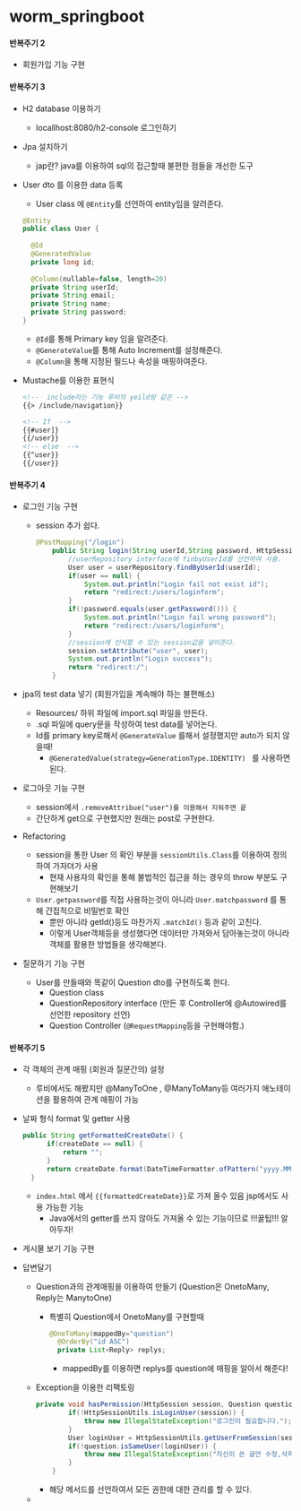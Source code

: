 # worm_springboot

#### 반복주기 2

- 회원가입 기능 구현

#### 반복주기 3

- H2 database 이용하기
  - locallhost:8080/h2-console 로그인하기

- Jpa 설치하기 

  - jap란?  java를 이용하여 sql의 접근할때 불편한 점들을 개선한 도구

- User dto 를 이용한 data 등록

  - User class 에 `@Entity`를 선언하여 entity임을 알려준다.

  ```Java
  @Entity
  public class User {
  	
  	@Id
  	@GeneratedValue
  	private long id;
  	
  	@Column(nullable=false, length=20)
  	private String userId;
  	private String email;
  	private String name;
  	private String password;
  }
  ```

  - `@Id`를 통해 Primary key 임을 알려준다.
  - `@GenerateValue`를 통해 Auto Increment를 설정해준다.
  - `@Column`을 통해 지정된 필드나 속성을 매핑하여준다.

- Mustache를 이용한 표현식

  ```html
  <!--  include라는 기능 루비의 yeild랑 같은 -->
  {{> /include/navigation}}
  
  <!-- If  -->
  {{#user]}
  {{/user}}
  <!-- else  -->
  {{^user}}
  {{/user}}
  ```

#### 반복주기 4

- 로그인 기능 구현

  - session 추가 쉽다. 

    ```java
    @PostMapping("/login")
    	public String login(String userId,String password, HttpSession session) {
    		//userRepository interface에 finbyUserId를 선언하여 사용.
    		User user = userRepository.findByUserId(userId);
    		if(user == null) {
    			System.out.println("Login fail not exist id");
    			return "redirect:/users/loginform";		
    		}
    		if(!password.equals(user.getPassword())) {
    			System.out.println("Login fail wrong password");
    			return "redirect:/users/loginform";
    		} 
    		//session에 인식할 수 있는 session값을 넣어준다.
    		session.setAttribute("user", user);
    		System.out.println("Login success");
    		return "redirect:/";
    	}
    ```

- jpa의 test data 넣기 (회원가입을 계속해야 하는 불편해소)

  - Resources/ 하위 파일에 import.sql 파일을 만든다.
  - .sql 파일에 query문을 작성하여 test data를 넣어논다.
  - Id를 primary key로해서 `@GenerateValue` 를해서 설정했지만 auto가 되지 않을때!
    - `@GeneratedValue(strategy=GenerationType.IDENTITY) ` 를 사용하면 된다.

- 로그아웃 기능 구현 

  - session에서 `.removeAttribue("user")를 이용해서 지워주면 끝`	
  - 간단하게 get으로 구현했지만 원래는 post로 구현한다.

- Refactoring 

  - session을 통한 User 의 확인 부분을 `sessionUtils.Class`를 이용하여 정의하여 가자뎌가 사용
    - 현재 사용자의 확인을 통해 불법적인 접근을 하는 경우의 throw 부분도 구현해보기
  - `User.getpassword`를 직접 사용하는것이 아니라 `User.matchpassword` 를 통해 간접적으로 비밀번호 확인
    - 뿐만 아니라 getId()등도 마찬가지 `.matchId()` 등과 같이 고친다.
    - 이렇게 User객체등을 생성했다면 데이터만 가져와서 담아놓는것이 아니라 객체를 활용한 방법들을 생각해본다.

- 질문하기 기능 구현

  - User를 만들때와 똑같이 Question dto를 구현하도록 한다.
    - Question class 
    - QuestionRepository interface (만든 후 Controller에 @Autowired를 선언한 repository 선언)
    - Question Controller (`@RequestMapping`등을 구현해야함.)

#### 반복주기 5

- 각 객체의 관계 매핑 (회원과 질문간의) 설정

  - 루비에서도 해봤지만 @ManyToOne , @ManyToMany등 여러가지 애노테이션을 활용하여 관계 매핑이 가능

- 날짜 형식 format 및 getter 사용

  ```java
  public String getFormattedCreateDate() {
  		if(createDate == null) {			
  			return "";
  		}		
  		return createDate.format(DateTimeFormatter.ofPattern("yyyy.MM.dd HH:mm:ss"));
  	}
  ```

  - `index.html` 에서 `{{formattedCreateDate}}`로 가져 올수 있음 jsp에서도 사용 가능한 기능
    - Java에서의 getter를 쓰지 않아도 가져올 수 있는 기능이므로 !!!꿀팁!!! 알아두자!

- 게시물 보기 기능 구현

- 답변달기

  - Question과의 관계매핑을 이용하여 만들기 (Question은 OnetoMany, Reply는 ManytoOne)

    - 특별히 Question에서 OnetoMany를 구현할때 

      ```java
      @OneToMany(mappedBy="question")
      	@OrderBy("id ASC")
      	private List<Reply> replys;
      ```

      - mappedBy를 이용하면 replys를 question에 매핑을 알아서 해준다!

  - Exception을 이용한 리팩토링

    ```java
    private void hasPermission(HttpSession session, Question question) {
    		if(!HttpSessionUtils.isLoginUser(session)) {
    			throw new IllegalStateException("로그인이 필요합니다.");
    		}
    		User loginUser = HttpSessionUtils.getUserFromSession(session);
    		if(!question.isSameUser(loginUser)) {
    			throw new IllegalStateException("자신이 쓴 글만 수정,삭제가 가능합니다.");
    		}		
    	}
    ```

    - 해당 메서드를 선언하여서 모든 권한에 대한 관리를 할 수 있다.

  - 

